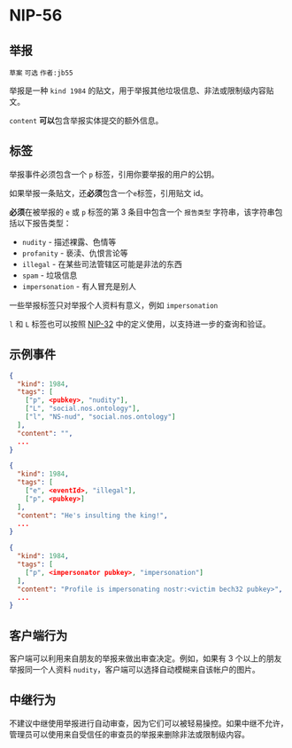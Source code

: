 NIP-56
======

举报
----

`草案` `可选` `作者:jb55`

举报是一种 `kind 1984` 的贴文，用于举报其他垃圾信息、非法或限制级内容贴文。

`content` **可以**包含举报实体提交的额外信息。

标签
----

举报事件必须包含一个 `p` 标签，引用你要举报的用户的公钥。

如果举报一条贴文，还**必须**包含一个`e`标签，引用贴文 id。

**必须**在被举报的 `e` 或 `p` 标签的第 3 条目中包含一个 `报告类型` 字符串，该字符串包括以下报告类型：

- `nudity` - 描述裸露、色情等
- `profanity` - 亵渎、仇恨言论等
- `illegal` - 在某些司法管辖区可能是非法的东西
- `spam` - 垃圾信息
- `impersonation` - 有人冒充是别人

一些举报标签只对举报个人资料有意义，例如 `impersonation`

`l` 和 `L` 标签也可以按照 [NIP-32](32.md) 中的定义使用，以支持进一步的查询和验证。

示例事件
--------

```json
{
  "kind": 1984,
  "tags": [
    ["p", <pubkey>, "nudity"],
    ["L", "social.nos.ontology"],
    ["l", "NS-nud", "social.nos.ontology"]
  ],
  "content": "",
  ...
}

{
  "kind": 1984,
  "tags": [
    ["e", <eventId>, "illegal"],
    ["p", <pubkey>]
  ],
  "content": "He's insulting the king!",
  ...
}

{
  "kind": 1984,
  "tags": [
    ["p", <impersonator pubkey>, "impersonation"]
  ],
  "content": "Profile is impersonating nostr:<victim bech32 pubkey>",
  ...
}
```

客户端行为
----------

客户端可以利用来自朋友的举报来做出审查决定。例如，如果有 3 个以上的朋友举报同一个人资料 `nudity`，客户端可以选择自动模糊来自该帐户的图片。

中继行为
--------

不建议中继使用举报进行自动审查，因为它们可以被轻易操控。如果中继不允许，管理员可以使用来自受信任的审查员的举报来删除非法或限制级内容。
